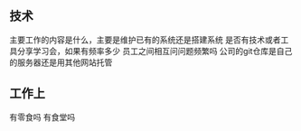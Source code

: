 ## 技术
主要工作的内容是什么，主要是维护已有的系统还是搭建系统
是否有技术或者工具分享学习会，如果有频率多少
员工之间相互问问题频繁吗
公司的git仓库是自己的服务器还是用其他网站托管

## 工作上
有零食吗
有食堂吗